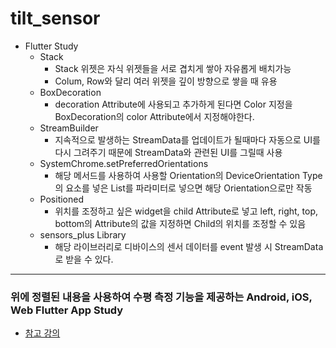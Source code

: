 # tilt_sensor

* Flutter Study
  - Stack
    - Stack 위젯은 자식 위젯들을 서로 겹치게 쌓아 자유롭게 배치가능
    - Colum, Row와 달리 여러 위젯을 깊이 방향으로 쌓을 때 유용
  - BoxDecoration
    - decoration Attribute에 사용되고 추가하게 된다면 Color 지정을 BoxDecoration의 color Attribute에서 지정해야한다.
  - StreamBuilder
    - 지속적으로 발생하는 StreamData를 업데이트가 될때마다 자동으로 UI를 다시 그려주기 때문에 StreamData와 관련된 UI를 그릴때 사용
  - SystemChrome.setPreferredOrientations
    - 해당 메서드를 사용하여 사용할 Orientation의 DeviceOrientation Type의 요소를 넣은 List를 파라미터로 넣으면 해당 Orientation으로만 작동
  - Positioned
    - 위치를 조정하고 싶은 widget을 child Attribute로 넣고 left, right, top, bottom의 Attribute의 값을 지정하면 Child의 위치를 조정할 수 있음
  - sensors_plus Library
    - 해당 라이브러리로 디바이스의 센서 데이터를 event 발생 시 StreamData로 받을 수 있다.

---
### 위에 정렬된 내용을 사용하여 수평 측정 기능을 제공하는 Android, iOS, Web Flutter App Study
- [참고 강의](https://www.inflearn.com/course/플러터-초입문-왕초보/dashboard)
